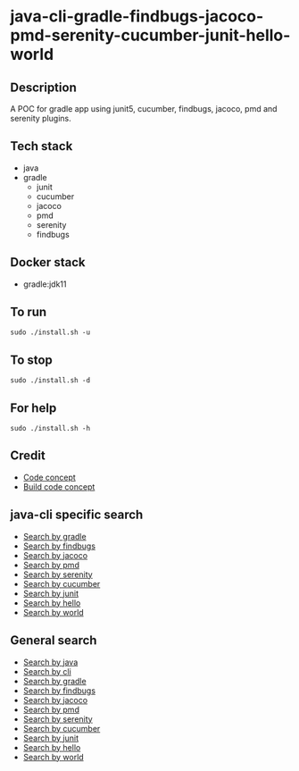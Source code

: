 # java-cli-gradle-findbugs-jacoco-pmd-serenity-cucumber-junit-hello-world

## Description
A POC for gradle app using junit5, cucumber,
findbugs, jacoco, pmd and serenity plugins.

## Tech stack
- java
- gradle
  - junit
  - cucumber
  - jacoco
  - pmd
  - serenity
  - findbugs

## Docker stack
- gradle:jdk11

## To run
`sudo ./install.sh -u`

## To stop
`sudo ./install.sh -d`

## For help
`sudo ./install.sh -h`

## Credit
- [Code concept](https://github.com/serenity-bdd/serenity-cucumber-starter.git)
- [Build code concept](https://github.com/serenity-bdd/serenity-cucumber-starter/blob/master/build.gradle)

## java-cli specific search
- [Search by gradle](https://github.com/bearddan2000?tab=repositories&q=java-cli-gradle&type=&language=&sort=)
- [Search by findbugs](https://github.com/bearddan2000?tab=repositories&q=java-cli-findbugs&type=&language=&sort=)
- [Search by jacoco](https://github.com/bearddan2000?tab=repositories&q=java-cli-jacoco&type=&language=&sort=)
- [Search by pmd](https://github.com/bearddan2000?tab=repositories&q=java-cli-pmd&type=&language=&sort=)
- [Search by serenity](https://github.com/bearddan2000?tab=repositories&q=java-cli-serenity&type=&language=&sort=)
- [Search by cucumber](https://github.com/bearddan2000?tab=repositories&q=java-cli-cucumber&type=&language=&sort=)
- [Search by junit](https://github.com/bearddan2000?tab=repositories&q=java-cli-junit&type=&language=&sort=)
- [Search by hello](https://github.com/bearddan2000?tab=repositories&q=java-cli-hello&type=&language=&sort=)
- [Search by world](https://github.com/bearddan2000?tab=repositories&q=java-cli-world&type=&language=&sort=)

## General search
- [Search by java](https://github.com/bearddan2000?tab=repositories&q=java&type=&language=&sort=)
- [Search by cli](https://github.com/bearddan2000?tab=repositories&q=cli&type=&language=&sort=)
- [Search by gradle](https://github.com/bearddan2000?tab=repositories&q=gradle&type=&language=&sort=)
- [Search by findbugs](https://github.com/bearddan2000?tab=repositories&q=findbugs&type=&language=&sort=)
- [Search by jacoco](https://github.com/bearddan2000?tab=repositories&q=jacoco&type=&language=&sort=)
- [Search by pmd](https://github.com/bearddan2000?tab=repositories&q=pmd&type=&language=&sort=)
- [Search by serenity](https://github.com/bearddan2000?tab=repositories&q=serenity&type=&language=&sort=)
- [Search by cucumber](https://github.com/bearddan2000?tab=repositories&q=cucumber&type=&language=&sort=)
- [Search by junit](https://github.com/bearddan2000?tab=repositories&q=junit&type=&language=&sort=)
- [Search by hello](https://github.com/bearddan2000?tab=repositories&q=hello&type=&language=&sort=)
- [Search by world](https://github.com/bearddan2000?tab=repositories&q=world&type=&language=&sort=)
